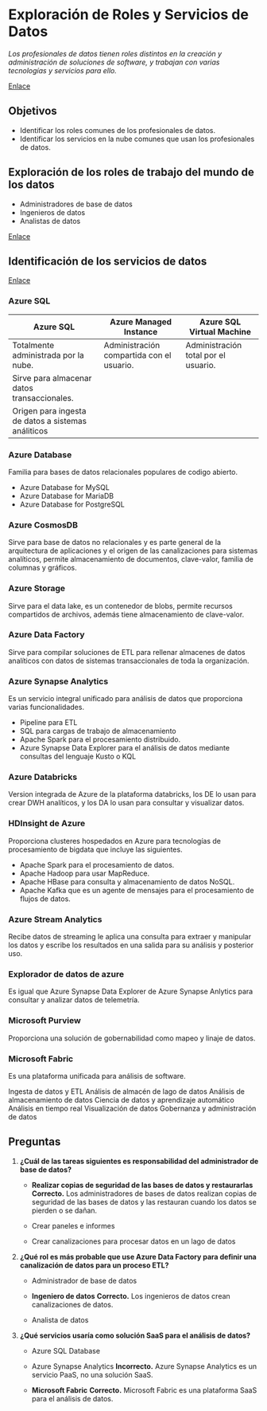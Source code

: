 # Exploración de Roles y Servicios de Datos

_Los profesionales de datos tienen roles distintos en la creación y administración de soluciones de software, y trabajan con varias tecnologías y servicios para ello._

[Enlace](https://learn.microsoft.com/es-es/training/modules/explore-roles-responsibilities-world-of-data/)

## Objetivos

* Identificar los roles comunes de los profesionales de datos.
* Identificar los servicios en la nube comunes que usan los profesionales de datos.

## Exploración de los roles de trabajo del mundo de los datos

* Administradores de base de datos
* Ingenieros de datos
* Analistas de datos

[Enlace](https://learn.microsoft.com/es-es/training/modules/explore-roles-responsibilities-world-of-data/2-explore-job-roles)

## Identificación de los servicios de datos

[Enlace](https://learn.microsoft.com/es-es/training/modules/explore-roles-responsibilities-world-of-data/3-data-services)

### Azure SQL

| Azure SQL | Azure Managed Instance | Azure SQL Virtual Machine |
| -- | -- | -- |
| Totalmente administrada por la nube. | Administración compartida con el usuario. | Administración total por el usuario. |
| Sirve para almacenar datos transaccionales. |||
| Origen para ingesta de datos a sistemas análiticos |||

### Azure Database

Familia para bases de datos relacionales populares de codigo abierto.

* Azure Database for MySQL
* Azure Database for MariaDB
* Azure Database for PostgreSQL

### Azure CosmosDB

Sirve para base de datos no relacionales y es parte general de la arquitectura de aplicaciones y el origen de las canalizaciones para sistemas analíticos, permite almacenamiento de documentos, clave-valor, familia de columnas y gráficos.

### Azure Storage

Sirve para el data lake, es un contenedor de blobs, permite recursos compartidos de archivos, además tiene almacenamiento de clave-valor.

### Azure Data Factory

Sirve para compilar soluciones de ETL para rellenar almacenes de datos analíticos con datos de sistemas transaccionales de toda la organización.

### Azure Synapse Analytics

Es un servicio integral unificado para análisis de datos que proporciona varias funcionalidades.

* Pipeline para ETL
* SQL para cargas de trabajo de almacenamiento
* Apache Spark para el procesamiento distribuido.
* Azure Synapse Data Explorer para el análisis de datos mediante consultas del lenguaje Kusto o KQL

### Azure Databricks

Version integrada de Azure de la plataforma databricks, los DE lo usan para crear DWH analíticos, y los DA lo usan para consultar y visualizar datos.

### HDInsight de Azure

Proporciona clusteres hospedados en Azure para tecnologías de procesamiento de bigdata que incluye las siguientes.

* Apache Spark para el procesamiento de datos.
* Apache Hadoop para usar MapReduce.
* Apache HBase para consulta y almacenamiento de datos NoSQL.
* Apache Kafka que es un agente de mensajes para el procesamiento de flujos de datos.

### Azure Stream Analytics

Recibe datos de streaming le aplica una consulta para extraer y manipular los datos y escribe los resultados en una salida para su análisis y posterior uso.

### Explorador de datos de azure

Es igual que Azure Synapse Data Explorer de Azure Synapse Anlytics para consultar y analizar datos de telemetría.

### Microsoft Purview

Proporciona una solución de gobernabilidad como mapeo y linaje de datos.

### Microsoft Fabric

Es una plataforma unificada para análisis de software.

Ingesta de datos y ETL
Análisis de almacén de lago de datos
Análisis de almacenamiento de datos
Ciencia de datos y aprendizaje automático
Análisis en tiempo real
Visualización de datos
Gobernanza y administración de datos

## Preguntas

1. **¿Cuál de las tareas siguientes es responsabilidad del administrador de base de datos?**

   * **Realizar copias de seguridad de las bases de datos y restaurarlas**
     **Correcto.** Los administradores de bases de datos realizan copias de seguridad de las bases de datos y las restauran cuando los datos se pierden o se dañan.

   * Crear paneles e informes

   * Crear canalizaciones para procesar datos en un lago de datos

2. **¿Qué rol es más probable que use Azure Data Factory para definir una canalización de datos para un proceso ETL?**

   * Administrador de base de datos

   * **Ingeniero de datos**
     **Correcto.** Los ingenieros de datos crean canalizaciones de datos.

   * Analista de datos

3. **¿Qué servicios usaría como solución SaaS para el análisis de datos?**

   * Azure SQL Database

   * Azure Synapse Analytics
     **Incorrecto.** Azure Synapse Analytics es un servicio PaaS, no una solución SaaS.

   * **Microsoft Fabric**
     **Correcto.** Microsoft Fabric es una plataforma SaaS para el análisis de datos.
